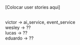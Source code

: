 [Colocar user stories aqui]

\
victor -> ai_service, event_service\
wesley -> ??\
lucas -> ??\
eduardo -> ??
